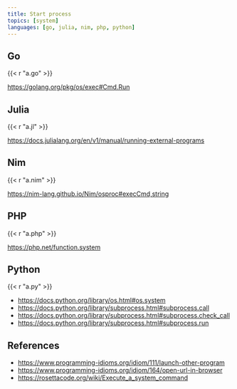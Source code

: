 ```yaml
---
title: Start process
topics: [system]
languages: [go, julia, nim, php, python]
---
```


## Go

{{< r "a.go" >}}

<https://golang.org/pkg/os/exec#Cmd.Run>

## Julia

{{< r "a.jl" >}}

<https://docs.julialang.org/en/v1/manual/running-external-programs>

## Nim

{{< r "a.nim" >}}

<https://nim-lang.github.io/Nim/osproc#execCmd,string>

## PHP

{{< r "a.php" >}}

<https://php.net/function.system>

## Python

{{< r "a.py" >}}

- <https://docs.python.org/library/os.html#os.system>
- <https://docs.python.org/library/subprocess.html#subprocess.call>
- <https://docs.python.org/library/subprocess.html#subprocess.check_call>
- <https://docs.python.org/library/subprocess.html#subprocess.run>

## References

- <https://www.programming-idioms.org/idiom/111/launch-other-program>
- <https://www.programming-idioms.org/idiom/164/open-url-in-browser>
- <https://rosettacode.org/wiki/Execute_a_system_command>
